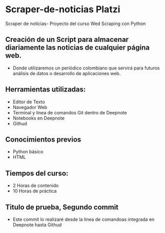 # Scraper-de-noticias Platzi
Scraper de noticias- Proyecto del curso Wed Scraping con Python

## Creación de un Script para almacenar diariamente las noticias de cualquier página web.
* Donde utilizaremos un periódico colombiano que servirá para futuros análisis de datos o desarrollo de aplicaciones web.

## Herramientas utilizadas:
* Editor de Texto
* Navegador Web
* Terminal y línea de comandos Git dentro de Deepnote
* Notebooks en Deepnote
* Githud 

## Conocimientos previos
* Python básico
* HTML

## Tiempos del curso:
* 2 Horas de contenido
* 10 Horas de práctica

## Titulo de prueba, Segundo commit
* Este commit lo realizaré desde la linea de comandoas integrada en Deepnote hasta Githud